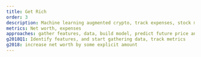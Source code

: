 ```yaml
---
title: Get Rich
order: 3
description: Machine learning augmented crypto, track expenses, stock market triggers
metrics: Net worth, expenses
approaches: gather features, data, build model, predict future price and certainty variance of crypto
g2018Q1: Identify features, and start gathering data, track metrics
g2018: increase net worth by some explicit amount
---
```

